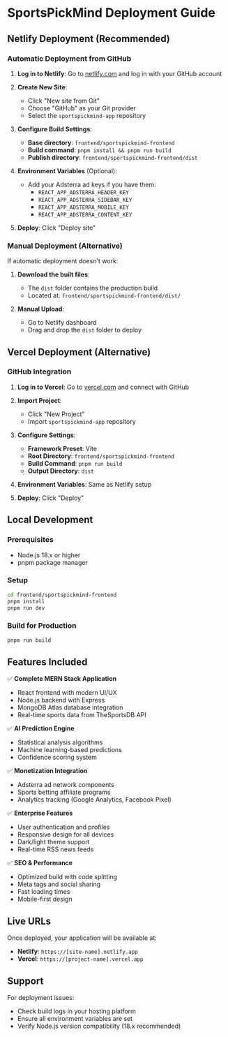 # SportsPickMind Deployment Guide

## Netlify Deployment (Recommended)

### Automatic Deployment from GitHub

1. **Log in to Netlify**: Go to [netlify.com](https://netlify.com) and log in with your GitHub account

2. **Create New Site**: 
   - Click "New site from Git"
   - Choose "GitHub" as your Git provider
   - Select the `sportspickmind-app` repository

3. **Configure Build Settings**:
   - **Base directory**: `frontend/sportspickmind-frontend`
   - **Build command**: `pnpm install && pnpm run build`
   - **Publish directory**: `frontend/sportspickmind-frontend/dist`

4. **Environment Variables** (Optional):
   - Add your Adsterra ad keys if you have them:
     - `REACT_APP_ADSTERRA_HEADER_KEY`
     - `REACT_APP_ADSTERRA_SIDEBAR_KEY`
     - `REACT_APP_ADSTERRA_MOBILE_KEY`
     - `REACT_APP_ADSTERRA_CONTENT_KEY`

5. **Deploy**: Click "Deploy site"

### Manual Deployment (Alternative)

If automatic deployment doesn't work:

1. **Download the built files**:
   - The `dist` folder contains the production build
   - Located at: `frontend/sportspickmind-frontend/dist/`

2. **Manual Upload**:
   - Go to Netlify dashboard
   - Drag and drop the `dist` folder to deploy

## Vercel Deployment (Alternative)

### GitHub Integration

1. **Log in to Vercel**: Go to [vercel.com](https://vercel.com) and connect with GitHub

2. **Import Project**:
   - Click "New Project"
   - Import `sportspickmind-app` repository

3. **Configure Settings**:
   - **Framework Preset**: Vite
   - **Root Directory**: `frontend/sportspickmind-frontend`
   - **Build Command**: `pnpm run build`
   - **Output Directory**: `dist`

4. **Environment Variables**: Same as Netlify setup

5. **Deploy**: Click "Deploy"

## Local Development

### Prerequisites
- Node.js 18.x or higher
- pnpm package manager

### Setup
```bash
cd frontend/sportspickmind-frontend
pnpm install
pnpm run dev
```

### Build for Production
```bash
pnpm run build
```

## Features Included

✅ **Complete MERN Stack Application**
- React frontend with modern UI/UX
- Node.js backend with Express
- MongoDB Atlas database integration
- Real-time sports data from TheSportsDB API

✅ **AI Prediction Engine**
- Statistical analysis algorithms
- Machine learning-based predictions
- Confidence scoring system

✅ **Monetization Integration**
- Adsterra ad network components
- Sports betting affiliate programs
- Analytics tracking (Google Analytics, Facebook Pixel)

✅ **Enterprise Features**
- User authentication and profiles
- Responsive design for all devices
- Dark/light theme support
- Real-time RSS news feeds

✅ **SEO & Performance**
- Optimized build with code splitting
- Meta tags and social sharing
- Fast loading times
- Mobile-first design

## Live URLs

Once deployed, your application will be available at:
- **Netlify**: `https://[site-name].netlify.app`
- **Vercel**: `https://[project-name].vercel.app`

## Support

For deployment issues:
- Check build logs in your hosting platform
- Ensure all environment variables are set
- Verify Node.js version compatibility (18.x recommended)
